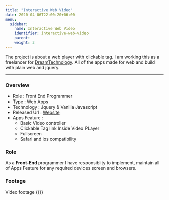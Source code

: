 ```yaml
---
title: "Interactive Web Video"
date: 2020-04-06T22:00:20+06:00
menu:
  sidebar:
    name: Interactive Web Video
    identifier: interactive-web-video
    parent: 
    weight: 3
---
```


The project is about a web player with clickable tag.
I am working this as a freelancer for [DreamTechnology]("http://dreamtechnology.co.id/").
All of the apps made for web and build with plain web and jquery.

---
### Overview
- Role : Front End Programmer
- Type : Web Apps
- Technology : Jquery & Vanilla Javascript
- Released Url : [Website](https://sdm.kemdikbud.go.id/video-interaktif/)
- Apps Feature : 
  - Basic Video controller
  - Clickable Tag link Inside Video PLayer
  - Fullscreen
  - Safari and ios compatibility

### Role
As a **Front-End** programmer I have responsiblity to implement, maintain all of Apps Feature for any required devices screen and browsers.


### Footage
Video footage
{{<youtube v-rJpBhGgVU>}}